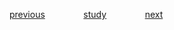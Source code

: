 

<a href="https://github.com/raphaelkaique1/study/blob/main/2-linguagens_de_programacao/2.3-python/automacao_de_tarefas_com_python.md">previous</a>⠀⠀⠀⠀⠀⠀<a href="https://github.com/raphaelkaique1/study#sql">study</a>⠀⠀⠀⠀⠀⠀<a href="https://github.com/raphaelkaique1/study/blob/main/3-bancos_de_dados/3.1-sql/consultas_complexas.md">next</a>
